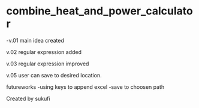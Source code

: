# combine_heat_and_power_calculator

-v.01
main idea created

v.02
regular expression added

v.03
regular expression improved

v.05
user can save to desired location.


futureworks
-using keys to append excel
-save to choosen path

Created by sukufi